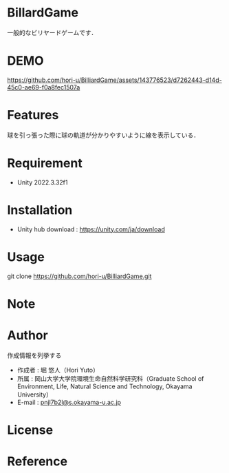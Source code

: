 # BillardGame

一般的なビリヤードゲームです．

# DEMO

https://github.com/hori-u/BilliardGame/assets/143776523/d7262443-d14d-45c0-ae69-f0a8fec1507a

# Features

球を引っ張った際に球の軌道が分かりやすいように線を表示している．

# Requirement

* Unity 2022.3.32f1

# Installation

* Unity hub download : 
https://unity.com/ja/download



# Usage

git clone https://github.com/hori-u/BilliardGame.git

# Note

# Author

作成情報を列挙する

* 作成者 : 堀 悠人（Hori Yuto）
* 所属 : 岡山大学大学院環境生命自然科学研究科（Graduate School of Environment, Life, Natural Science and Technology, Okayama University）
* E-mail : pnjl7b2l@s.okayama-u.ac.jp

# License

# Reference

